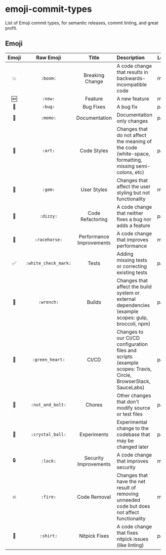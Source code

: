# emoji-commit-types

List of Emoji commit types, for semantic releases, commit linting, and great profit.

## Emoji

| Emoji  | Raw Emoji | Title | Description | Level |
| :----: | :-------: | :---: | :--------- | :---: |
| :boom: | `:boom:` | Breaking Change | A code change that results in backwards-incompatible code | major |
| :new:  | `:new:`   | Feature | A new feature | minor |
| :bug:  | `:bug:`   | Bug Fixes | A bug fix | patch |
| :memo: | `:memo:`  | Documentation | Documentation only changes | patch |
| :art:  | `:art:`   | Code Styles | Changes that do not affect the meaning of the code (white-space, formatting, missing semi-colons, etc) | patch |
| :gem:  | `:gem:`   | User Styles | Changes that affect the user styling but not functionality | minor |
| :dizzy: | `:dizzy:` | Code Refactoring| A code change that neither fixes a bug nor adds a feature | patch |
| :racehorse: | `:racehorse:` | Performance Improvements | A code change that improves performance | minor |
| :white_check_mark: | `:white_check_mark:` | Tests | Adding missing tests or correcting existing tests | patch |
| :wrench: | `:wrench:` | Builds | Changes that affect the build system or external dependencies (example scopes: gulp, broccoli, npm) | patch |
| :green_heart: | `:green_heart:` | CI/CD | Changes to our CI/CD configuration files and scripts (example scopes: Travis, Circle, BrowserStack, SauceLabs) | patch |
| :nut_and_bolt: | `:nut_and_bolt:` | Chores | Other changes that don't modify source or test files | patch |
| :crystal_ball: | `:crystal_ball:` | Experiments | Experimental change to the codebase that may be changed later | patch |
| :lock: | `:lock:` | Security Improvements | A code change that improves security | minor |
| :fire: | `:fire:` | Code Removal | Changes that have the net result of removing unneeded code but does not affect functionality | minor |
| :shirt: | `:shirt:` | Nitpick Fixes | A code change that fixes nitpick issues (like linting) | patch |
